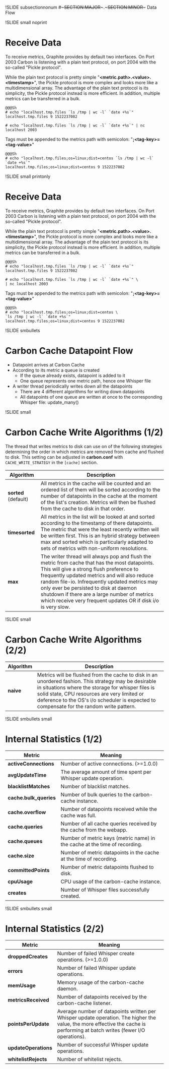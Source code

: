 !SLIDE subsectionnonum
#~~~SECTION:MAJOR~~~.~~~SECTION:MINOR~~~ Data Flow


!SLIDE small noprint
# Receive Data

To receive metrics, Graphite provides by default two interfaces. On Port 2003 Carbon  is listening with a plain text protocol, on port 2004 with the so-called "Pickle protocol".

While the plain text protocol is pretty simple "**\<metric.path>.\<value>.\<timestamp>**", the Pickle protocol is more complex and looks more like a multidimensional array. The advantage of the plain text protocol is its simplicity, the Pickle protocol instead is more efficient. In addition, multiple metrics can be transferred in a bulk.

    @@@Sh
    # echo "localhost.tmp.files `ls /tmp | wc -l` `date +%s`"
    localhost.tmp.files 9 1522237082

    # echo "localhost.tmp.files `ls /tmp | wc -l` `date +%s`" | nc localhost 2003

Tags must be appended to the metrics path with semicolon: "**;\<tag-key>=\<tag-value>**"

    @@@Sh
    # echo "localhost.tmp.files;os=linux;dist=centos `ls /tmp | wc -l` `date +%s`"
    localhost.tmp.files;os=linux;dist=centos 9 1522237082


!SLIDE small printonly
# Receive Data

To receive metrics, Graphite provides by default two interfaces. On Port 2003 Carbon  is listening with a plain text protocol, on port 2004 with the so-called "Pickle protocol".

While the plain text protocol is pretty simple "**\<metric.path>.\<value>.\<timestamp>**", the Pickle protocol is more complex and looks more like a multidimensional array. The advantage of the plain text protocol is its simplicity, the Pickle protocol instead is more efficient. In addition, multiple metrics can be transferred in a bulk.

    @@@Sh
    # echo "localhost.tmp.files `ls /tmp | wc -l` `date +%s`"
    localhost.tmp.files 9 1522237082

    # echo "localhost.tmp.files `ls /tmp | wc -l` `date +%s`" \
    | nc localhost 2003

Tags must be appended to the metrics path with semicolon: "**;\<tag-key>=\<tag-value>**"

    @@@Sh
    # echo "localhost.tmp.files;os=linux;dist=centos \
    `ls /tmp | wc -l` `date +%s`"
    localhost.tmp.files;os=linux;dist=centos 9 1522237082


!SLIDE smbullets
# Carbon Cache Datapoint Flow

* Datapoint arrives at Carbon Cache
* According to its metric a queue is created
  * If the queue already exists, datapoint is added to it
  * One queue represents one metric path, hence one Whisper file
* A writer thread periodically writes down all the datapoints
  * There are 4 different algorithms for writing down datapoints
  * All datapoints of one queue are written at once to the corresponding Whisper file: update_many()


!SLIDE small
# Carbon Cache Write Algorithms (1/2)

The thread that writes metrics to disk can use on of the following strategies determining the order in which metrics are removed from cache and flushed to disk. This setting can be adjusted in **carbon.conf** with `CACHE_WRITE_STRATEGY` in the `[cache]` section.

Algorithm  | Description
---------- | -------------
**sorted** (default) | All metrics in the cache will be counted and an ordered list of them will be sorted according to the number of datapoints in the cache at the moment of the list's creation. Metrics will then be flushed from the cache to disk in that order.
**timesorted** | All metrics in the list will be looked at and sorted according to the timestamp of there datapoints. The metric that were the least recently written will be written first. This is an hybrid strategy between max and sorted which is particularly adapted to sets of metrics with non-uniform resolutions.
**max**    | The writer thread will always pop and flush the metric from cache that has the most datapoints. This will give a strong flush preference to frequently updated metrics and will also reduce random file-io. Infrequently updated metrics may only ever be persisted to disk at daemon shutdown if there are a large number of metrics which receive very frequent updates OR if disk i/o is very slow.


!SLIDE small
# Carbon Cache Write Algorithms (2/2)

Algorithm  | Description
---------- | -------------
**naive**  | Metrics will be flushed from the cache to disk in an unordered fashion. This strategy may be desirable in situations where the storage for whisper files is solid state, CPU resources are very limited or deference to the OS's i/o scheduler is expected to compensate for the random write pattern.


!SLIDE smbullets small
# Internal Statistics (1/2)

Metric                 | Meaning
---------------------- | -------------
**activeConnections**  | Number of active connections. (>=1.0.0)
**avgUpdateTime**      | The average amount of time spent per Whisper update operation.
**blacklistMatches**   | Number of blacklist matches.
**cache.bulk_queries** | Number of bulk queries to the carbon-cache instance.
**cache.overflow**     | Number of datapoints received while the cache was full.
**cache.queries**      | Number of all cache queries received by the cache from the webapp.
**cache.queues**       | Number of metric keys (metric name) in the cache at the time of recording.
**cache.size**         | Number of metric datapoints in the cache at the time of recording.
**committedPoints**    | Number of metric datapoints flushed to disk.
**cpuUsage**           | CPU usage of the carbon-cache instance.
**creates**            | Number of Whisper files successfully created.


!SLIDE smbullets small
# Internal Statistics (2/2)

Metric                 | Meaning
---------------------- | -------------
**droppedCreates**     | Number of failed Whisper create operations. (>=1.0.0)
**errors**             | Number of failed Whisper update operations.
**memUsage**           | Memory usage of the carbon-cache daemon.
**metricsReceived**    | Number of datapoints received by the carbon-cache listener.
**pointsPerUpdate**    | Average number of datapoints written per Whisper update operation. The higher the value, the more effective the cache is performing at batch writes (fewer I/O operations).
**updateOperations**   | Number of successful Whisper update operations.
**whitelistRejects**   | Number of whitelist rejects.
